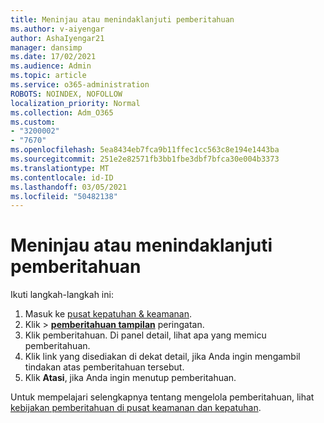 ```yaml
---
title: Meninjau atau menindaklanjuti pemberitahuan
ms.author: v-aiyengar
author: AshaIyengar21
manager: dansimp
ms.date: 17/02/2021
ms.audience: Admin
ms.topic: article
ms.service: o365-administration
ROBOTS: NOINDEX, NOFOLLOW
localization_priority: Normal
ms.collection: Adm_O365
ms.custom:
- "3200002"
- "7670"
ms.openlocfilehash: 5ea8434eb7fca9b11ffec1cc563c8e194e1443ba
ms.sourcegitcommit: 251e2e82571fb3bb1fbe3dbf7bfca30e004b3373
ms.translationtype: MT
ms.contentlocale: id-ID
ms.lasthandoff: 03/05/2021
ms.locfileid: "50482138"
---
```

# <a name="review-or-act-on-an-alert"></a>Meninjau atau menindaklanjuti pemberitahuan

Ikuti langkah-langkah ini:

1. Masuk ke [pusat kepatuhan & keamanan](https://go.microsoft.com/fwlink/p/?linkid=2077143).
1. Klik   >  **[pemberitahuan tampilan](https://go.microsoft.com/fwlink/?linkid=2103301)** peringatan.
1. Klik pemberitahuan. Di panel detail, lihat apa yang memicu pemberitahuan.
1. Klik link yang disediakan di dekat detail, jika Anda ingin mengambil tindakan atas pemberitahuan tersebut.
1. Klik **Atasi**, jika Anda ingin menutup pemberitahuan.

Untuk mempelajari selengkapnya tentang mengelola pemberitahuan, lihat [kebijakan pemberitahuan di pusat keamanan dan kepatuhan](https://go.microsoft.com/fwlink/?linkid=2103211).

